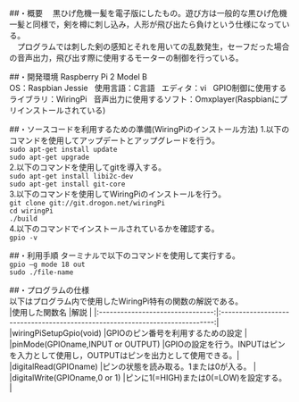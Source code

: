 ##・概要
　黒ひげ危機一髪を電子版にしたもの。遊び方は一般的な黒ひげ危機一髪と同様で，剣を樽に刺し込み，人形が飛び出たら負けという仕様になっている。  
　プログラムでは刺した剣の感知とそれを用いての乱数発生，セーフだった場合の音声出力，飛び出す際に使用するモーターの制御を行っている。

##・開発環境
Raspberry Pi 2 Model B  
OS：Raspbian Jessie  
使用言語：C言語  
エディタ：vi  
GPIO制御に使用するライブラリ：WiringPi  
音声出力に使用するソフト：Omxplayer(Raspbianにプリインストールされている)  
  
##・ソースコードを利用するための準備(WiringPiのインストール方法)
1.以下のコマンドを使用してアップデートとアップグレードを行う。  
`sudo apt-get install update`  
`sudo apt-get upgrade`  
2.以下のコマンドを使用してgitを導入する。  
`sudo apt-get install libi2c-dev`  
`sudo apt-get install git-core`  
3.以下のコマンドを使用してWiringPiのインストールを行う。  
`git clone git://git.drogon.net/wiringPi`  
`cd wiringPi`  
`./build`  
4.以下のコマンドでインストールされているかを確認する。  
`gpio -v`  
  
##・利用手順
ターミナルで以下のコマンドを使用して実行する。  
`gpio –g mode 18 out`  
`sudo ./file-name`  

##・プログラムの仕様  
以下はプログラム内で使用したWiringPi特有の関数の解説である。  
|使用した関数名                     |解説                                                                           |
|:--------------------------------:|:----------------------------------------------------------------------------:|
|wiringPiSetupGpio(void)           |GPIOのピン番号を利用するための設定                                               |
|pinMode(GPIOname,INPUT or OUTPUT) |GPIOの設定を行う。INPUTはピンを入力として使用し，OUTPUTはピンを出力として使用できる。|
|digitalRead(GPIOname)             |ピンの状態を読み取る。1または0が入る。                                            |
|digitalWrite(GPIOname,0 or 1)     |ピンに1(=HIGH)または0(=LOW)を設定する。                                          |
